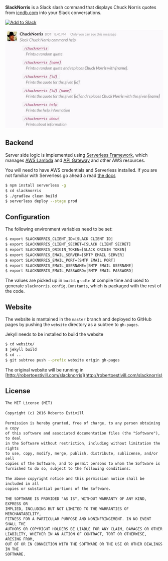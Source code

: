 **SlackNorris** is a Slack slash command that displays Chuck Norris quotes from [icndb.com](http://icndb.com) into your Slack conversations.


[![Add to Slack](https://platform.slack-edge.com/img/add_to_slack.png)](https://slack.com/oauth/authorize?scope=commands&client_id=16115056836.16121439510)

![Commands](website/images/image01.jpg)


## Backend

Server side logic is implemented using [Serverless Framework](https://serverless.com), which manages [AWS Lambda](https://aws.amazon.com/lambda/) and [API Gateway](https://aws.amazon.com/api-gateway/) and other AWS resources.

You will need to have AWS credentials and Serverless installed. If you are not familiar with Serverless go ahead a read [the docs](https://serverless.com/framework/docs/)

```sh
$ npm install serverless -g
$ cd slacknorris
$ ./gradlew clean build
$ serverless deploy --stage prod

```

## Configuration

The following environment variables need to be set:

```sh
$ export SLACKNORRIS_CLIENT_ID=[SLACK CLIENT ID]
$ export SLACKNORRIS_CLIENT_SECRET=[SLACK CLIENT SECRET]
$ export SLACKNORRIS_ORIGIN_TOKEN=[SLACK ORIGIN TOKEN]
$ export SLACKNORRIS_EMAIL_SERVER=[SMTP EMAIL SERVER]
$ export SLACKNORRIS_EMAIL_PORT=[SMTP EMAIL PORT]
$ export SLACKNORRIS_EMAIL_USERNAME=[SMTP EMAIL USERNAME]
$ export SLACKNORRIS_EMAIL_PASSWORD=[SMTP EMAIL PASSWORD]
```

The values are picked up in `build.gradle` at compile time and used to generate `slacknorris.config.Constants`, which is packaged with the rest of the code.

## Website

The website is mantained in the `master` branch and deployed to GitHub pages by pushing the `website` directory as a subtree to `gh-pages`.

Jekyll needs to be installed to build the website 

```sh
$ cd website/
$ jekyll build
$ cd ..
$ git subtree push --prefix website origin gh-pages
```

The original website will be running in [http://robertoestivill.com/slacknorris](http://robertoestivill.com/slacknorris)


## License

```
The MIT License (MIT)

Copyright (c) 2016 Roberto Estivill

Permission is hereby granted, free of charge, to any person obtaining a copy
of this software and associated documentation files (the "Software"), to deal
in the Software without restriction, including without limitation the rights
to use, copy, modify, merge, publish, distribute, sublicense, and/or sell
copies of the Software, and to permit persons to whom the Software is
furnished to do so, subject to the following conditions:

The above copyright notice and this permission notice shall be included in all
copies or substantial portions of the Software.

THE SOFTWARE IS PROVIDED "AS IS", WITHOUT WARRANTY OF ANY KIND, EXPRESS OR
IMPLIED, INCLUDING BUT NOT LIMITED TO THE WARRANTIES OF MERCHANTABILITY,
FITNESS FOR A PARTICULAR PURPOSE AND NONINFRINGEMENT. IN NO EVENT SHALL THE
AUTHORS OR COPYRIGHT HOLDERS BE LIABLE FOR ANY CLAIM, DAMAGES OR OTHER
LIABILITY, WHETHER IN AN ACTION OF CONTRACT, TORT OR OTHERWISE, ARISING FROM,
OUT OF OR IN CONNECTION WITH THE SOFTWARE OR THE USE OR OTHER DEALINGS IN THE
SOFTWARE.
```

